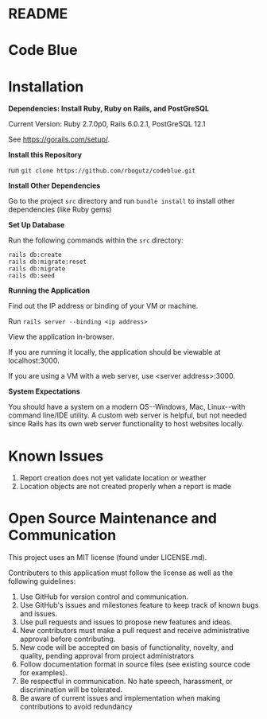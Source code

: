 # README
# Code Blue

# Installation

**Dependencies: Install Ruby, Ruby on Rails, and PostGreSQL**

Current Version: Ruby  2.7.0p0, Rails 6.0.2.1, PostGreSQL 12.1

See https://gorails.com/setup/.

**Install this Repository**

run `git clone https://github.com/rbogutz/codeblue.git`

**Install Other Dependencies**

Go to the project `src` directory and run `bundle install` to install other dependencies (like Ruby gems)

**Set Up Database**

Run the following commands within the `src` directory:
```
rails db:create
rails db:migrate:reset
rails db:migrate 
rails db:seed
```

**Running the Application**

Find out the IP address or binding of your VM or machine.

Run `rails server --binding <ip address>`

View the application in-browser.

If you are running it locally, the application should be viewable at localhost:3000.

If you are using a VM with a web server, use \<server address\>:3000.

**System Expectations**

You should have a system on a modern OS--Windows, Mac, Linux--with command line/IDE utility. A custom web server is helpful, but not needed since Rails has its own web server functionality to host websites locally.

# Known Issues

1. Report creation does not yet validate location or weather
2. Location objects are not created properly when a report is made

# Open Source Maintenance and Communication
This project uses an MIT license (found under LICENSE.md).

Contributers to this application must follow the license as well as the following guidelines:

1. Use GitHub for version control and communication.
2. Use GitHub's issues and milestones feature to keep track of known bugs and issues.
3. Use pull requests and issues to propose new features and ideas.
4. New contributors must make a pull request and receive administrative approval before contributing.
5. New code will be accepted on basis of functionality, novelty, and quality, pending approval from project administrators
6. Follow documentation format in source files (see existing source code for examples).
7. Be respectful in communication. No hate speech, harassment, or discrimination will be tolerated.
8. Be aware of current issues and implementation when making contributions to avoid redundancy
